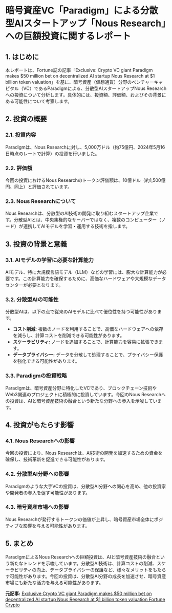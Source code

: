 # 暗号資産VC「Paradigm」による分散型AIスタートアップ「Nous Research」への巨額投資に関するレポート

## 1. はじめに

本レポートは、Fortune誌の記事「Exclusive: Crypto VC giant Paradigm makes $50 million bet on decentralized AI startup Nous Research at $1 billion token valuation」を基に、暗号資産（仮想通貨）分野のベンチャーキャピタル（VC）であるParadigmによる、分散型AIスタートアップNous Researchへの投資について分析します。具体的には、投資額、評価額、およびその背景にある可能性について考察します。

## 2. 投資の概要

### 2.1. 投資内容

Paradigmは、Nous Researchに対し、5,000万ドル（約75億円、2024年5月16日時点のレートで計算）の投資を行いました。

### 2.2. 評価額

今回の投資におけるNous Researchのトークン評価額は、10億ドル（約1,500億円、同上）と評価されています。

### 2.3. Nous Researchについて

Nous Researchは、分散型のAI技術の開発に取り組むスタートアップ企業です。分散型AIとは、中央集権的なサーバーではなく、複数のコンピューター（ノード）が連携してAIモデルを学習・運用する技術を指します。

## 3. 投資の背景と意義

### 3.1. AIモデルの学習に必要な計算能力

AIモデル、特に大規模言語モデル（LLM）などの学習には、膨大な計算能力が必要です。この計算能力を確保するために、高価なハードウェアや大規模なデータセンターが必要となります。

### 3.2. 分散型AIの可能性

分散型AIは、以下の点で従来のAIモデルに比べて優位性を持つ可能性があります。

* **コスト削減:** 複数のノードを利用することで、高価なハードウェアへの依存を減らし、計算コストを削減できる可能性があります。
* **スケーラビリティ:** ノードを追加することで、計算能力を容易に拡張できます。
* **データプライバシー:** データを分散して処理することで、プライバシー保護を強化できる可能性があります。

### 3.3. Paradigmの投資戦略

Paradigmは、暗号資産分野に特化したVCであり、ブロックチェーン技術やWeb3関連のプロジェクトに積極的に投資しています。今回のNous Researchへの投資は、AIと暗号資産技術の融合という新たな分野への参入を示唆しています。

## 4. 投資がもたらす影響

### 4.1. Nous Researchへの影響

今回の投資により、Nous Researchは、AI技術の開発を加速するための資金を確保し、技術革新を促進できる可能性があります。

### 4.2. 分散型AI分野への影響

Paradigmのような大手VCの投資は、分散型AI分野への関心を高め、他の投資家や開発者の参入を促す可能性があります。

### 4.3. 暗号資産市場への影響

Nous Researchが発行するトークンの価値が上昇し、暗号資産市場全体にポジティブな影響を与える可能性があります。

## 5. まとめ

ParadigmによるNous Researchへの巨額投資は、AIと暗号資産技術の融合という新たなトレンドを示唆しています。分散型AI技術は、計算コストの削減、スケーラビリティの向上、データプライバシーの保護など、様々なメリットをもたらす可能性があります。今回の投資は、分散型AI分野の成長を加速させ、暗号資産市場にも新たな活力を与える可能性があります。



**元記事:** [Exclusive Crypto VC giant Paradigm makes $50 million bet on decentralized AI startup Nous Research at $1 billion token valuation Fortune Crypto](https://fortune.com/crypto/2025/04/25/paradigm-nous-research-crypto-ai-venture-capital-deepseek-openai-blockchain/)